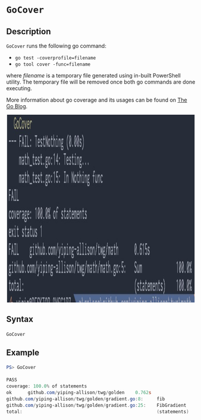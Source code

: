# `GoCover`

## Description

`GoCover` runs the following go command:

* `go test -coverprofile=filename`
* `go tool cover -func=filename`

where _filename_ is a temporary file generated using in-built PowerShell utility.
The temporary file will be removed once both go commands are done executing.

More information about go coverage and its usages can be found on [The Go Blog](https://blog.golang.org/cover).

<p align="center">
	<img src="img/GoCover.jpg" height="500" width="500">
</p>

## Syntax

`GoCover`

## Example

```powershell
PS> GoCover

PASS
coverage: 100.0% of statements
ok      github.com/yiping-allison/twg/golden    0.762s
github.com/yiping-allison/twg/golden/gradient.go:8:     fib             100.0%
github.com/yiping-allison/twg/golden/gradient.go:25:    FibGradient     100.0%
total:                                                  (statements)    100.0%
```
